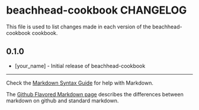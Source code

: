 beachhead-cookbook CHANGELOG
============================

This file is used to list changes made in each version of the beachhead-cookbook cookbook.

0.1.0
-----
- [your_name] - Initial release of beachhead-cookbook

- - -
Check the [Markdown Syntax Guide](http://daringfireball.net/projects/markdown/syntax) for help with Markdown.

The [Github Flavored Markdown page](http://github.github.com/github-flavored-markdown/) describes the differences between markdown on github and standard markdown.
